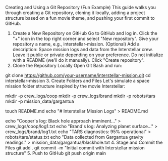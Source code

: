 Creating and Using a Git Repository (Fun Example)
This guide walks you through creating a Git repository, cloning it locally, adding a project structure based on a fun movie theme, and pushing your first commit to GitHub.

1. Create a New Repository on GitHub
Go to GitHub and log in.
Click the "+" icon in the top right corner and select "New repository".
Give your repository a name, e.g., interstellar-mission.
(Optional) Add a description: Space mission logs and data from the Interstellar crew.
Leave it public or private depending on your preference.
Do not initialize with a README (we'll do it manually).
Click "Create repository".
2. Clone the Repository Locally
Open Git Bash and run:

git clone https://github.com/your-username/interstellar-mission.git
cd interstellar-mission
3. Create Folders and Files
Let's simulate a space mission folder structure inspired by the movie Interstellar:

mkdir -p crew_logs/coop
mkdir -p crew_logs/brand
mkdir -p robots/tars
mkdir -p mission_data/gargantua

touch README.md
echo "# Interstellar Mission Logs" > README.md

echo "Cooper's log: Black hole approach imminent..." > crew_logs/coop/log1.txt
echo "Brand's log: Analyzing planet surface..." > crew_logs/brand/log1.txt
echo "TARS diagnostics: 95% operational" > robots/tars/status.txt
echo "Data collected from Gargantua gravity readings." > mission_data/gargantua/blackhole.txt
4. Stage and Commit the Files
git add .
git commit -m "Initial commit with Interstellar mission structure"
5. Push to GitHub
git push origin main
